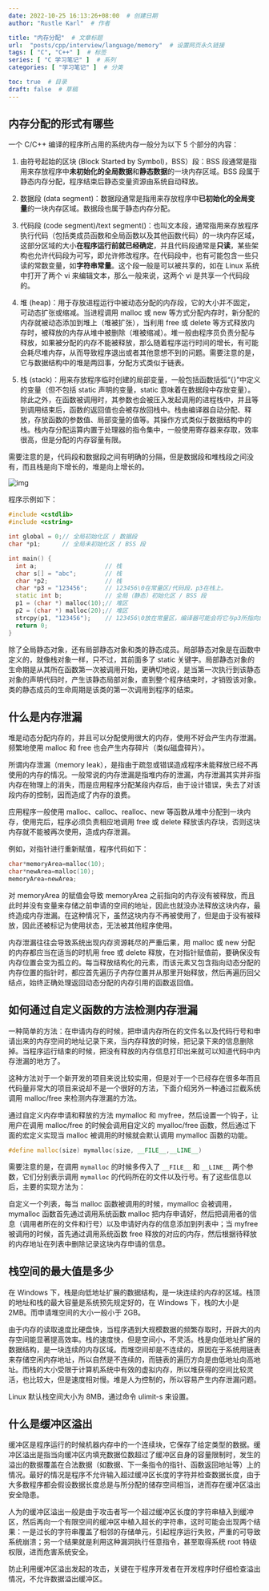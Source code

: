 ```yaml
---
date: 2022-10-25 16:13:26+08:00  # 创建日期
author: "Rustle Karl"  # 作者

title: "内存分配"  # 文章标题
url:  "posts/cpp/interview/language/memory"  # 设置网页永久链接
tags: [ "C", "C++" ]  # 标签
series: [ "C 学习笔记" ]  # 系列
categories: [ "学习笔记" ]  # 分类

toc: true  # 目录
draft: false  # 草稿
---
```


## 内存分配的形式有哪些

一个 C/C++ 编译的程序所占用的系统内存一般分为以下 5 个部分的内容：

1. 由符号起始的区块 (Block Started by Symbol)，BSS）段：BSS 段通常是指用来存放程序中**未初始化的全局数据**和**静态数据**的一块内存区域。BSS 段属于静态内存分配，程序结束后静态变量资源由系统自动释放。

2. 数据段 (data segment)：数据段通常是指用来存放程序中**已初始化的全局变量**的一块内存区域。数据段也属于静态内存分配。

3. 代码段 (code segment)/text segment()：也叫文本段，通常指用来存放程序执行代码（包括类成员函数和全局函数以及其他函数代码）的一块内存区域，这部分区域的大小**在程序运行前就已经确定**，并且代码段通常是**只读**，某些架构也允许代码段为可写，即允许修改程序。在代码段中，也有可能包含一些只读的常数变量，如**字符串常量**。这个段一般是可以被共享的，如在 Linux 系统中打开了两个 vi 来编辑文本，那么一般来说，这两个 vi 是共享一个代码段的。

4. 堆 (heap)：用于存放进程运行中被动态分配的内存段，它的大小并不固定，可动态扩张或缩减。当进程调用 malloc 或 new 等方式分配内存时，新分配的内存就被动态添加到堆上（堆被扩张），当利用 free 或 delete 等方式释放内存时，被释放的内存从堆中被删除（堆被缩减）。堆一般由程序员负责分配与释放，如果被分配的内存不能被释放，那么随着程序运行时间的增长，有可能会耗尽堆内存，从而导致程序退出或者其他意想不到的问题。需要注意的是，它与数据结构中的堆是两回事，分配方式类似于链表。

5. 栈 (stack)：用来存放程序临时创建的局部变量，一般包括函数括弧“{}”中定义的变量（但不包括 static 声明的变量，static 意味着在数据段中存放变量）。除此之外，在函数被调用时，其参数也会被压入发起调用的进程栈中，并且等到调用结束后，函数的返回值也会被存放回栈中。栈由编译器自动分配、释放，存放函数的参数值、局部变量的值等。其操作方式类似于数据结构中的栈。栈内存分配运算内置于处理器的指令集中，一般使用寄存器来存取，效率很高，但是分配的内存容量有限。

需要注意的是，代码段和数据段之间有明确的分隔，但是数据段和堆栈段之间没有，而且栈是向下增长的，堆是向上增长的。

![img](../../assets/images/interview/language/memory/v2-f66cc21f6d1a0fa8c39021b7fd8d7533_1440w.webp)

程序示例如下：

```c++
#include <cstdlib>
#include <cstring>

int global = 0;// 全局初始化区 / 数据段
char *p1;      // 全局未初始化区 / BSS 段

int main() {
  int a;                   // 栈
  char s[] = "abc";        // 栈
  char *p2;                // 栈
  char *p3 = "123456";     // 123456\0在常量区/代码段，p3在栈上。
  static int b;            // 全局（静态）初始化区 / BSS 段
  p1 = (char *) malloc(10);// 堆区
  p2 = (char *) malloc(20);// 堆区
  strcpy(p1, "123456");    // 123456\0放在常量区，编译器可能会将它与p3所指向的"123456"优化成一个地方。
  return 0;
}
```

除了全局静态对象，还有局部静态对象和类的静态成员。局部静态对象是在函数中定义的，就像栈对象一样，只不过，其前面多了 static 关键字。局部静态对象的生命期是从其所在函数第一次被调用开始，更确切地说，是当第一次执行到该静态对象的声明代码时，产生该静态局部对象，直到整个程序结束时，才销毁该对象。类的静态成员的生命周期是该类的第一次调用到程序的结束。

## 什么是内存泄漏

堆是动态分配内存的，并且可以分配使用很大的内存，使用不好会产生内存泄漏。频繁地使用 malloc 和 free 也会产生内存碎片（类似磁盘碎片）。

所谓内存泄漏（memory leak），是指由于疏忽或错误造成程序未能释放已经不再使用的内存的情况。一般常说的内存泄漏是指堆内存的泄漏，内存泄漏其实并非指内存在物理上的消失，而是应用程序分配某段内存后，由于设计错误，失去了对该段内存的控制，因而造成了内存的浪费。

应用程序一般使用 malloc、calloc、realloc、new 等函数从堆中分配到一块内存，使用完后，程序必须负责相应地调用 free 或 delete 释放该内存块，否则这块内存就不能被再次使用，造成内存泄漏。

例如，对指针进行重新赋值，程序代码如下：

```c++
char*memoryArea=malloc(10);
char*newArea=malloc(10);
memoryArea=newArea;
```

对 memoryArea 的赋值会导致 memoryArea 之前指向的内存没有被释放，而且此时并没有变量来存储之前申请的空间的地址，因此也就没办法释放这块内存，最终造成内存泄漏。在这种情况下，虽然这块内存不再被使用了，但是由于没有被释放，因此还被标记为使用状态，无法被其他程序使用。

内存泄漏往往会导致系统出现内存资源耗尽的严重后果，用 malloc 或 new 分配的内存都应当在适当的时机用 free 或 delete 释放，在对指针赋值前，要确保没有内存位置会变为孤立的。每当释放结构化的元素，而该元素又包含指向动态分配的内存位置的指针时，都应首先遍历子内存位置并从那里开始释放，然后再遍历回父结点，始终正确处理返回动态分配的内存引用的函数返回值。

## 如何通过自定义函数的方法检测内存泄漏

一种简单的方法：在申请内存的时候，把申请内存所在的文件名以及代码行号和申请出来的内存空间的地址记录下来，当内存释放的时候，把记录下来的信息删除掉。当程序运行结束的时候，把没有释放的内存信息打印出来就可以知道代码中内存泄漏的地方了。

这种方法对于一个新开发的项目来说比较实用，但是对于一个已经存在很多年而且代码量非常大的项目来说却不是一个很好的方法，下面介绍另外一种通过拦截系统调用 malloc/free 来检测内存泄漏的方法。

通过自定义内存申请和释放的方法 mymalloc 和 myfree，然后设置一个钩子，让用户在调用 malloc/free 的时候会调用自定义的 myalloc/free 函数，然后通过下面的宏定义实现当 malloc 被调用的时候就会默认调用 mymalloc 函数的功能。

```c++
#define malloc(size) mymalloc(size, __FILE__,__LINE__)
```

需要注意的是，在调用 `mymalloc` 的时候多传入了 `__FILE__` 和  `__LINE__` 两个参数，它们分别表示调用 `mymalloc` 的代码所在的文件以及行号。有了这些信息以后，主要的实现方法为：

自定义一个列表，每当 malloc 函数被调用的时候，mymalloc 会被调用，mymalloc 函数首先通过调用系统函数 malloc 把内存申请好，然后把调用者的信息（调用者所在的文件和行号）以及申请好内存的信息添加到列表中；当 myfree 被调用的时候，首先通过调用系统函数 free 释放的对应的内存，然后根据待释放的内存地址在列表中删除记录这块内存申请的信息。

## 栈空间的最大值是多少

在 Windows 下，栈是向低地址扩展的数据结构，是一块连续的内存的区域。栈顶的地址和栈的最大容量是系统预先规定好的，在 Windows 下，栈的大小是 2MB。而申请堆空间的大小一般小于 2GB。

由于内存的读取速度比硬盘快，当程序遇到大规模数据的频繁存取时，开辟大的内存空间能显著提高效率。栈的速度快，但是空间小，不灵活。栈是向低地址扩展的数据结构，是一块连续的内存区域。而堆空间却是不连续的，原因在于系统用链表来存储空闲内存地址，所以自然是不连续的，而链表的遍历方向是由低地址向高地址。而栈的大小受限于计算机系统中有效的虚拟内存，所以堆获得的空间比较灵活，也比较大，但是速度相对慢。堆是人为控制的，所以容易产生内存泄漏问题。

Linux 默认栈空间大小为 8MB，通过命令 ulimit-s 来设置。

## 什么是缓冲区溢出

缓冲区是程序运行的时候机器内存中的一个连续块，它保存了给定类型的数据。缓冲区溢出是指当向缓冲区内填充数据位数超过了缓冲区自身的容量限制时，发生的溢出的数据覆盖在合法数据（如数据、下一条指令的指针、函数返回地址等）上的情况。最好的情况是程序不允许输入超过缓冲区长度的字符并检查数据长度，由于大多数程序都会假设数据长度总是与所分配的储存空间相当，进而存在缓冲区溢出安全隐患。

人为的缓冲区溢出一般是由于攻击者写一个超过缓冲区长度的字符串植入到缓冲区，然后再向一个有限空间的缓冲区中植入超长的字符串，这时可能会出现两个结果：一是过长的字符串覆盖了相邻的存储单元，引起程序运行失败，严重的可导致系统崩溃；另一个结果就是利用这种漏洞执行任意指令，甚至取得系统 root 特级权限，进而危害系统安全。

防止利用缓冲区溢出发起的攻击，关键在于程序开发者在开发程序时仔细检查溢出情况，不允许数据溢出缓冲区。

```c++

```
